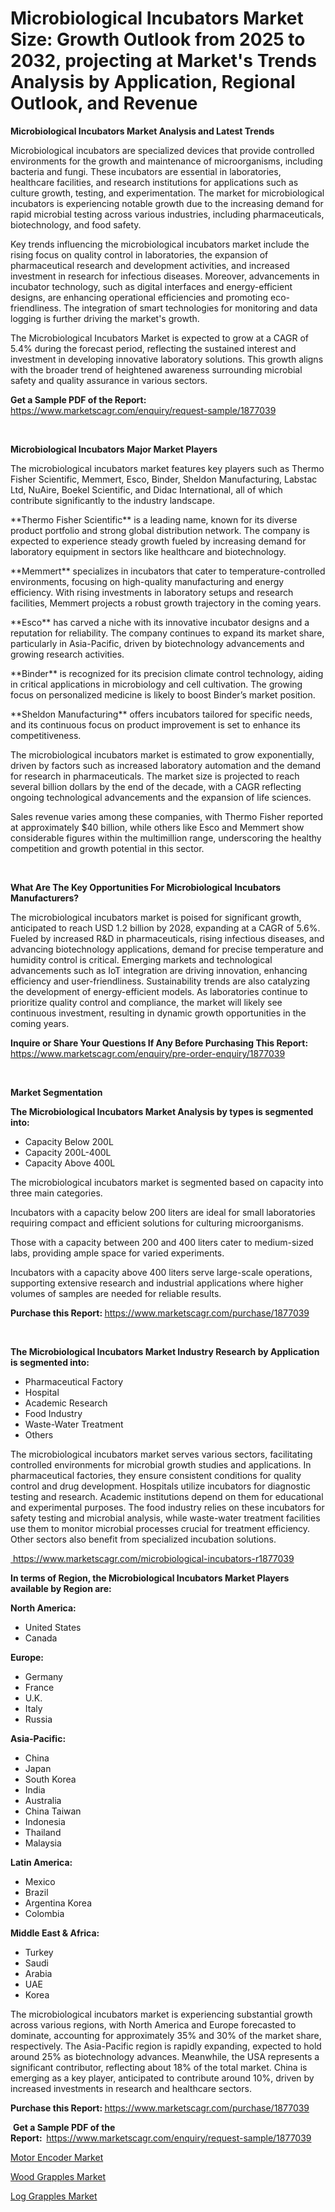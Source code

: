 <p><h1>Microbiological Incubators Market Size: Growth Outlook from 2025 to 2032, projecting at Market's Trends Analysis by Application, Regional Outlook, and Revenue</h1></p><p><strong>Microbiological Incubators Market Analysis and Latest Trends</strong></p>
<p><p>Microbiological incubators are specialized devices that provide controlled environments for the growth and maintenance of microorganisms, including bacteria and fungi. These incubators are essential in laboratories, healthcare facilities, and research institutions for applications such as culture growth, testing, and experimentation. The market for microbiological incubators is experiencing notable growth due to the increasing demand for rapid microbial testing across various industries, including pharmaceuticals, biotechnology, and food safety.</p><p>Key trends influencing the microbiological incubators market include the rising focus on quality control in laboratories, the expansion of pharmaceutical research and development activities, and increased investment in research for infectious diseases. Moreover, advancements in incubator technology, such as digital interfaces and energy-efficient designs, are enhancing operational efficiencies and promoting eco-friendliness. The integration of smart technologies for monitoring and data logging is further driving the market's growth.</p><p>The Microbiological Incubators Market is expected to grow at a CAGR of 5.4% during the forecast period, reflecting the sustained interest and investment in developing innovative laboratory solutions. This growth aligns with the broader trend of heightened awareness surrounding microbial safety and quality assurance in various sectors.</p></p>
<p><strong>Get a Sample PDF of the Report:&nbsp;</strong> <a href="https://www.marketscagr.com/enquiry/request-sample/1877039?utm_campaign=2010&utm_medium=2&utm_source=Github&utm_content=ia&utm_term=08042025&utm_id=microbiological-incubators">https://www.marketscagr.com/enquiry/request-sample/1877039</a></p>
<p>&nbsp;</p>
<p><strong>Microbiological Incubators Major Market Players</strong></p>
<p><p>The microbiological incubators market features key players such as Thermo Fisher Scientific, Memmert, Esco, Binder, Sheldon Manufacturing, Labstac Ltd, NuAire, Boekel Scientific, and Didac International, all of which contribute significantly to the industry landscape.</p><p>**Thermo Fisher Scientific** is a leading name, known for its diverse product portfolio and strong global distribution network. The company is expected to experience steady growth fueled by increasing demand for laboratory equipment in sectors like healthcare and biotechnology. </p><p>**Memmert** specializes in incubators that cater to temperature-controlled environments, focusing on high-quality manufacturing and energy efficiency. With rising investments in laboratory setups and research facilities, Memmert projects a robust growth trajectory in the coming years.</p><p>**Esco** has carved a niche with its innovative incubator designs and a reputation for reliability. The company continues to expand its market share, particularly in Asia-Pacific, driven by biotechnology advancements and growing research activities.</p><p>**Binder** is recognized for its precision climate control technology, aiding in critical applications in microbiology and cell cultivation. The growing focus on personalized medicine is likely to boost Binder’s market position.</p><p>**Sheldon Manufacturing** offers incubators tailored for specific needs, and its continuous focus on product improvement is set to enhance its competitiveness. </p><p>The microbiological incubators market is estimated to grow exponentially, driven by factors such as increased laboratory automation and the demand for research in pharmaceuticals. The market size is projected to reach several billion dollars by the end of the decade, with a CAGR reflecting ongoing technological advancements and the expansion of life sciences.</p><p>Sales revenue varies among these companies, with Thermo Fisher reported at approximately $40 billion, while others like Esco and Memmert show considerable figures within the multimillion range, underscoring the healthy competition and growth potential in this sector.</p></p>
<p>&nbsp;</p>
<p><strong>What Are The Key Opportunities For Microbiological Incubators Manufacturers?</strong></p>
<p><p>The microbiological incubators market is poised for significant growth, anticipated to reach USD 1.2 billion by 2028, expanding at a CAGR of 5.6%. Fueled by increased R&D in pharmaceuticals, rising infectious diseases, and advancing biotechnology applications, demand for precise temperature and humidity control is critical. Emerging markets and technological advancements such as IoT integration are driving innovation, enhancing efficiency and user-friendliness. Sustainability trends are also catalyzing the development of energy-efficient models. As laboratories continue to prioritize quality control and compliance, the market will likely see continuous investment, resulting in dynamic growth opportunities in the coming years.</p></p>
<p><strong>Inquire or Share Your Questions If Any Before Purchasing This Report:</strong> <a href="https://www.marketscagr.com/enquiry/pre-order-enquiry/1877039?utm_campaign=2010&utm_medium=2&utm_source=Github&utm_content=ia&utm_term=08042025&utm_id=microbiological-incubators">https://www.marketscagr.com/enquiry/pre-order-enquiry/1877039</a></p>
<p>&nbsp;</p>
<p><strong>Market Segmentation</strong></p>
<p><strong>The Microbiological Incubators Market Analysis by types is segmented into:</strong></p>
<p><ul><li>Capacity Below 200L</li><li>Capacity 200L-400L</li><li>Capacity Above 400L</li></ul></p>
<p><p>The microbiological incubators market is segmented based on capacity into three main categories. </p><p>Incubators with a capacity below 200 liters are ideal for small laboratories requiring compact and efficient solutions for culturing microorganisms. </p><p>Those with a capacity between 200 and 400 liters cater to medium-sized labs, providing ample space for varied experiments.</p><p>Incubators with a capacity above 400 liters serve large-scale operations, supporting extensive research and industrial applications where higher volumes of samples are needed for reliable results.</p></p>
<p><strong>Purchase this Report:&nbsp;</strong><a href="https://www.marketscagr.com/purchase/1877039?utm_campaign=2010&utm_medium=2&utm_source=Github&utm_content=ia&utm_term=08042025&utm_id=microbiological-incubators">https://www.marketscagr.com/purchase/1877039</a></p>
<p>&nbsp;</p>
<p><strong>The Microbiological Incubators Market Industry Research by Application is segmented into:</strong></p>
<p><ul><li>Pharmaceutical Factory</li><li>Hospital</li><li>Academic Research</li><li>Food Industry</li><li>Waste-Water Treatment</li><li>Others</li></ul></p>
<p><p>The microbiological incubators market serves various sectors, facilitating controlled environments for microbial growth studies and applications. In pharmaceutical factories, they ensure consistent conditions for quality control and drug development. Hospitals utilize incubators for diagnostic testing and research. Academic institutions depend on them for educational and experimental purposes. The food industry relies on these incubators for safety testing and microbial analysis, while waste-water treatment facilities use them to monitor microbial processes crucial for treatment efficiency. Other sectors also benefit from specialized incubation solutions.</p></p>
<p><a href="https://www.marketscagr.com/microbiological-incubators-r1877039?utm_campaign=2010&utm_medium=2&utm_source=Github&utm_content=ia&utm_term=08042025&utm_id=microbiological-incubators">&nbsp;https://www.marketscagr.com/microbiological-incubators-r1877039</a></p>
<p><strong>In terms of Region, the Microbiological Incubators Market Players available by Region are:</strong></p>
<p>
    <p> <strong> North America: </strong>
        <ul>
            <li>United States</li>
            <li>Canada</li>
        </ul>
        </p> 
    <p> <strong> Europe: </strong>
        <ul>
            <li>Germany</li>
            <li>France</li>
            <li>U.K.</li>
            <li>Italy</li>
            <li>Russia</li>
        </ul>
        </p> 
    <p> <strong> Asia-Pacific: </strong>
        <ul>
            <li>China</li>
            <li>Japan</li>
            <li>South Korea</li>
            <li>India</li>
            <li>Australia</li>
            <li>China Taiwan</li>
            <li>Indonesia</li>
            <li>Thailand</li>
            <li>Malaysia</li>
        </ul>
        </p> 
    <p> <strong> Latin America: </strong>
        <ul>
            <li>Mexico</li>
            <li>Brazil</li>
            <li>Argentina Korea</li>
            <li>Colombia</li>
        </ul>
        </p> 
    <p> <strong> Middle East & Africa: </strong>
        <ul>
            <li>Turkey</li>
            <li>Saudi</li>
            <li>Arabia</li>
            <li>UAE</li>
            <li>Korea</li>
        </ul>
    </p>
    </p>
<p><p>The microbiological incubators market is experiencing substantial growth across various regions, with North America and Europe forecasted to dominate, accounting for approximately 35% and 30% of the market share, respectively. The Asia-Pacific region is rapidly expanding, expected to hold around 25% as biotechnology advances. Meanwhile, the USA represents a significant contributor, reflecting about 18% of the total market. China is emerging as a key player, anticipated to contribute around 10%, driven by increased investments in research and healthcare sectors.</p></p>
<p><strong>Purchase this Report: </strong><a href="https://www.marketscagr.com/purchase/1877039?utm_campaign=2010&utm_medium=2&utm_source=Github&utm_content=ia&utm_term=08042025&utm_id=microbiological-incubators">https://www.marketscagr.com/purchase/1877039</a></p>
<p>&nbsp;<strong>Get a Sample PDF of the Report:&nbsp;&nbsp;</strong><a href="https://www.marketscagr.com/enquiry/request-sample/1877039?utm_campaign=2010&utm_medium=2&utm_source=Github&utm_content=ia&utm_term=08042025&utm_id=microbiological-incubators">https://www.marketscagr.com/enquiry/request-sample/1877039</a></p>
<p><strong></strong></p>
<p><p><a href="https://github.com/BryceTownsendr/Market-Research-Report-List-7/blob/main/motor-encoder-market.md?utm_campaign=2010&utm_medium=2&utm_source=Github&utm_content=ia&utm_term=08042025&utm_id=microbiological-incubators">Motor Encoder Market</a></p><p><a href="https://github.com/matotwipff14/Market-Research-Report-List-1/blob/main/wood-grapples-market.md?utm_campaign=2010&utm_medium=2&utm_source=Github&utm_content=ia&utm_term=08042025&utm_id=microbiological-incubators">Wood Grapples Market</a></p><p><a href="https://github.com/leolamarnal9/Market-Research-Report-List-1/blob/main/log-grapples-market.md?utm_campaign=2010&utm_medium=2&utm_source=Github&utm_content=ia&utm_term=08042025&utm_id=microbiological-incubators">Log Grapples Market</a></p></p>